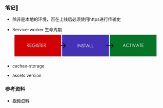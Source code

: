 ### 笔记📒  
* 除非是本地的环境，否在上线后必须使用https进行传输史
* Service-worker 生命周期
![](/assets/service-worker.png)

* cachae-storage 

* assets version

 


 ### 参考资料

 * [视频资料](https://www.youtube.com/watch?v=ksXwaWHCW6k)
